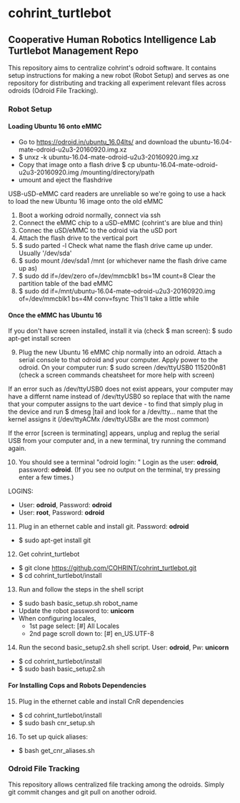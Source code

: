 # cohrint_turtlebot

## Cooperative Human Robotics Intelligence Lab Turtlebot Management Repo
This repository aims to centralize cohrint's odroid software. It contains setup instructions for making a new robot (Robot Setup) and serves as one repository for distributing and tracking all experiment relevant files across odroids (Odroid File Tracking).

###  Robot Setup

#### Loading Ubuntu 16 onto eMMC
- Go to https://odroid.in/ubuntu_16.04lts/ and download the ubuntu-16.04-mate-odroid-u2u3-20160920.img.xz
- $ unxz -k ubuntu-16.04-mate-odroid-u2u3-20160920.img.xz
- Copy that image onto a flash drive
  $ cp ubuntu-16.04-mate-odroid-u2u3-20160920.img /mounting/directory/path
- umount and eject the flashdrive

USB-uSD-eMMC card readers are unreliable so we're going to use a hack to load the new Ubuntu 16 image onto the old eMMC
1. Boot a working odroid normally, connect via ssh
2. Connect the eMMC chip to a uSD-eMMC (cohrint's are blue and thin)
3. Connec the uSD/eMMC to the odroid via the uSD port
4. Attach the flash drive to the vertical port
5. $ sudo parted -l
   Check what name the flash drive came up under. Usually '/dev/sda'
6. $ sudo mount /dev/sda1 /mnt (or whichever name the flash drive came up as)
7. $ sudo dd if=/dev/zero of=/dev/mmcblk1 bs=1M count=8
   Clear the partition table of the bad eMMC
8. $ sudo dd if=/mnt/ubuntu-16.04-mate-odroid-u2u3-20160920.img of=/dev/mmcblk1 bs=4M conv=fsync
   This'll take a little while

#### Once the eMMC has Ubuntu 16

If you don't have screen installed, install it via (check $ man screen):
$ sudo apt-get install screen

9. Plug the new Ubuntu 16 eMMC chip normally into an odroid. Attach a serial console to that odroid and your computer. Apply power to the odroid. On your computer run:
$ sudo screen /dev/ttyUSB0 115200n81 (check a screen commands cheatsheet for more help with screen)

If an error such as /dev/ttyUSB0 does not exist appears, your computer may have a differnt name instead of /dev/ttyUSB0 so replace that with the name that your computer assigns to the uart device - to find that simply plug in the device and run $ dmesg |tail and look for a /dev/tty... name that the kernel assigns it (/dev/ttyACMx /dev/ttyUSBx are the most common)

If the error [screen is terminating] appears, unplug and replug the serial USB from your computer and, in a new terminal, try running the command again.
      
10) You should see a terminal "odroid login: " Login as the user: **odroid**, password: **odroid**. (If you see no output on the terminal, try pressing enter a few times.)

LOGINS:
- User: **odroid**, Password: **odroid**
- User: **root**, Password: **odroid**

11) Plug in an ethernet cable and install git. Password: **odroid**
- $ sudo apt-get install git
12) Get cohrint_turtlebot
- $ git clone https://github.com/COHRINT/cohrint_turtlebot.git
- $ cd cohrint_turtlebot/install
13) Run and follow the steps in the shell script
- $ sudo bash basic_setup.sh robot_name
- Update the robot password to: **unicorn**
- When configuring locales,
  - 1st page select: [#] All Locales
  - 2nd page scroll down to: [#] en_US.UTF-8
14) Run the second basic_setup2.sh shell script. User: **odroid**, Pw: **unicorn**
- $ cd cohrint_turtlebot/install
- $ sudo bash basic_setup2.sh

#### For Installing Cops and Robots Dependencies
15) Plug in the ethernet cable and install CnR dependencies
- $ cd cohrint_turtlebot/install
- $ sudo bash cnr_setup.sh
16) To set up quick aliases:
- $ bash get_cnr_aliases.sh

### Odroid File Tracking

This repository allows centralized file tracking among the odroids. Simply git commit changes and git pull on another odroid.
